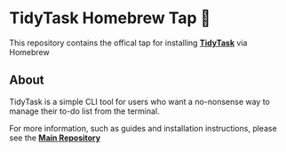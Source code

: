 # TidyTask Homebrew Tap 🍺

This repository contains the offical tap for installing **[TidyTask](https://github.com/tm-craggs/tidytask)** via Homebrew


## About 


TidyTask is a simple CLI tool for users who want a no-nonsense way to manage their to-do list from the terminal.

For more information, such as guides and installation instructions, please see the **[Main Repository](https://github.com/tm-craggs/tidytask)**
